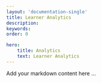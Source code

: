 ```yaml
---
layout: 'documentation-single'
title: Learner Analytics
description: 
keywords: 
order: 0

hero:
    title: Analytics
    text: Learner Analytics
---
```


Add your markdown content here ...
